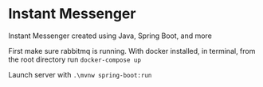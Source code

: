 # Instant Messenger
 Instant Messenger created using Java, Spring Boot, and more

First make sure rabbitmq is running.
With docker installed, in terminal, from the root directory run `docker-compose up`

Launch server with `.\mvnw spring-boot:run`
